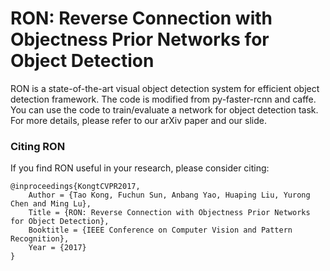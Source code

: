 # RON: Reverse Connection with Objectness Prior Networks for Object Detection
RON is a state-of-the-art visual object detection system for efficient object detection framework. The code is modified from py-faster-rcnn and caffe. You can use the code to train/evaluate a network for object detection task. For more details, please refer to our arXiv paper and our slide.

### Citing RON

If you find RON useful in your research, please consider citing:

    @inproceedings{KongtCVPR2017,
        Author = {Tao Kong, Fuchun Sun, Anbang Yao, Huaping Liu, Yurong Chen and Ming Lu},
        Title = {RON: Reverse Connection with Objectness Prior Networks for Object Detection},
        Booktitle = {IEEE Conference on Computer Vision and Pattern Recognition},
        Year = {2017}
    }
    




